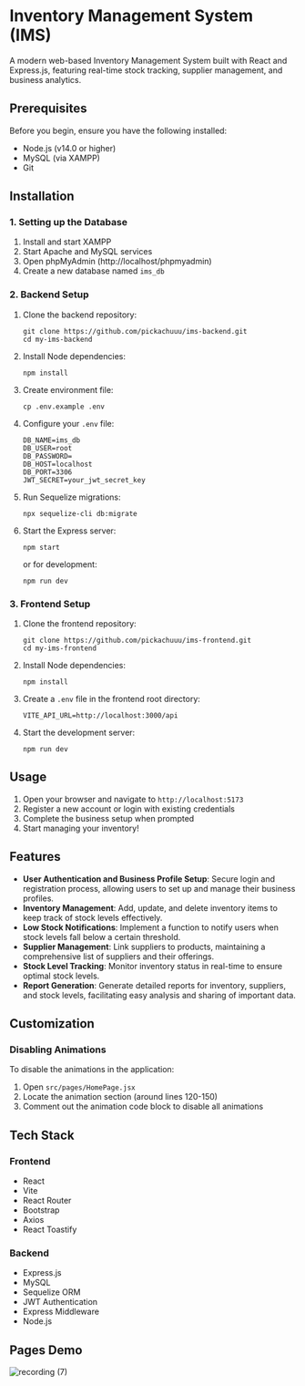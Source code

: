 # Inventory Management System (IMS)

A modern web-based Inventory Management System built with React and Express.js, featuring real-time stock tracking, supplier management, and business analytics.

## Prerequisites

Before you begin, ensure you have the following installed:
- Node.js (v14.0 or higher)
- MySQL (via XAMPP)
- Git

## Installation

### 1. Setting up the Database
1. Install and start XAMPP
2. Start Apache and MySQL services
3. Open phpMyAdmin (http://localhost/phpmyadmin)
4. Create a new database named `ims_db`

### 2. Backend Setup
1. Clone the backend repository:
   ```
   git clone https://github.com/pickachuuu/ims-backend.git
   cd my-ims-backend
   ```

2. Install Node dependencies:
   ```
   npm install
   ```

3. Create environment file:
   ```
   cp .env.example .env
   ```

4. Configure your `.env` file:
   ```
   DB_NAME=ims_db
   DB_USER=root
   DB_PASSWORD=
   DB_HOST=localhost
   DB_PORT=3306
   JWT_SECRET=your_jwt_secret_key
   ```

5. Run Sequelize migrations:
   ```
   npx sequelize-cli db:migrate
   ```

6. Start the Express server:
   ```
   npm start
   ```
   or for development:
   ```
   npm run dev
   ```

### 3. Frontend Setup
1. Clone the frontend repository:
   ```
   git clone https://github.com/pickachuuu/ims-frontend.git
   cd my-ims-frontend
   ```

2. Install Node dependencies:
   ```
   npm install
   ```

3. Create a `.env` file in the frontend root directory:
   ```
   VITE_API_URL=http://localhost:3000/api
   ```

4. Start the development server:
   ```
   npm run dev
   ```

## Usage

1. Open your browser and navigate to `http://localhost:5173`
2. Register a new account or login with existing credentials
3. Complete the business setup when prompted
4. Start managing your inventory!

## Features

- **User Authentication and Business Profile Setup**: Secure login and registration process, allowing users to set up and manage their business profiles.
- **Inventory Management**: Add, update, and delete inventory items to keep track of stock levels effectively.
- **Low Stock Notifications**: Implement a function to notify users when stock levels fall below a certain threshold.
- **Supplier Management**: Link suppliers to products, maintaining a comprehensive list of suppliers and their offerings.
- **Stock Level Tracking**: Monitor inventory status in real-time to ensure optimal stock levels.
- **Report Generation**: Generate detailed reports for inventory, suppliers, and stock levels, facilitating easy analysis and sharing of important data.

## Customization

### Disabling Animations
To disable the animations in the application:
1. Open `src/pages/HomePage.jsx`
2. Locate the animation section (around lines 120-150)
3. Comment out the animation code block to disable all animations

## Tech Stack

### Frontend
- React
- Vite
- React Router
- Bootstrap
- Axios
- React Toastify

### Backend
- Express.js
- MySQL
- Sequelize ORM
- JWT Authentication
- Express Middleware
- Node.js

## Pages Demo
![recording (7)](https://github.com/user-attachments/assets/d5da8389-beb0-4623-9510-d134681221ba)


